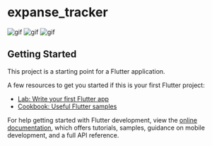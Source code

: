 # expanse_tracker

![gif](https://media.giphy.com/media/v1.Y2lkPTc5MGI3NjExZDQ3ZDA4NTkyZjI1ZjJlYzAxYzk1MzQ4M2E2ODJiNjk2N2UzYWNhOCZlcD12MV9pbnRlcm5hbF9naWZzX2dpZklkJmN0PWc/ogX20j7I5JPmf0a7DO/giphy.gif)
![gif](https://media.giphy.com/media/v1.Y2lkPTc5MGI3NjExNmQ4NTJlNDM3NmE4MGNmNmY1NjY1MzY4MDNjZDcwZDQ5M2UxNGNkYiZlcD12MV9pbnRlcm5hbF9naWZzX2dpZklkJmN0PWc/PVALU3nnCYOSvdUqVP/giphy.gif)
![gif](https://media.giphy.com/media/v1.Y2lkPTc5MGI3NjExZWQ1YjJkN2U5MmE2YWE2YzM2ZWIzMjIwYzY3YTgyOTlhN2U1MDY2NiZlcD12MV9pbnRlcm5hbF9naWZzX2dpZklkJmN0PWc/QWJJ8yYG3os7th1BGh/giphy.gif)    
    
        

## Getting Started

This project is a starting point for a Flutter application.

A few resources to get you started if this is your first Flutter project:

- [Lab: Write your first Flutter app](https://docs.flutter.dev/get-started/codelab)
- [Cookbook: Useful Flutter samples](https://docs.flutter.dev/cookbook)

For help getting started with Flutter development, view the
[online documentation](https://docs.flutter.dev/), which offers tutorials,
samples, guidance on mobile development, and a full API reference.
